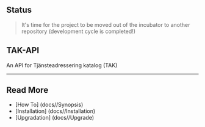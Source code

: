 ## Status

> It's time for the project to be moved out of the incubator to another repository (development cycle is completed!)

## TAK-API
An API for Tjänsteadressering katalog (TAK)

***

## Read More
* [How To] (docs//Synopsis)
* [Installation] (docs//Installation)
* [Upgradation] (docs//Upgrade)
